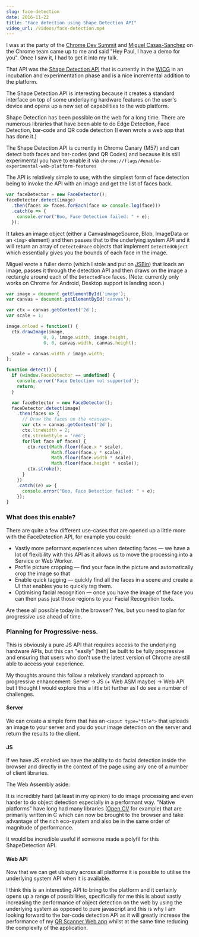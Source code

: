 ```yaml
---
slug: face-detection
date: 2016-11-22
title: "Face detection using Shape Detection API"
video_url: /videos/face-detection.mp4
---
```


I was at the party of the [Chrome Dev
Summit](https://developer.chrome.com/devsummit) and [Miguel Casas-Sanchez](https://twitter.com/yellowdoge) on the
Chrome team came up to me and said "Hey Paul, I have a demo for you".  Once I
saw it, I had to get it into my talk.

That API was the [Shape Detection
API](https://wicg.github.io/shape-detection-api/#introduction) that is currently
in the [WICG](https://github.com/wicg/) in an incubation and experimentation
phase and is a nice incremental addition to the platform.

The Shape Detection API is interesting because it creates a standard interface
on top of some underlaying hardware features on the user's device and opens up a
new set of capabilities to the web platform.

Shape Detection has been possible on the web for a long time. There are numerous
libraries that have been able to do Edge Detection, Face Detection, bar-code
and QR code detection (I even wrote a web app that has done it.)

The Shape Detection API is currently in Chrome Canary (M57) and can detect both
faces and bar-codes (and QR Codes) and because it is still experimental
you have to enable it via `chrome://flags/#enable-experimental-web-platform-features`

The API is relatively simple to use, with the simplest form of face detection
being to invoke the API with an image and get the list of faces back.

```javascript
var faceDetector = new FaceDetector();
faceDetector.detect(image)
  .then(faces => faces.forEach(face => console.log(face)))
  .catch(e => {
    console.error("Boo, Face Detection failed: " + e);
  });
```

It takes an image object (either a CanvasImageSource, Blob, ImageData or an
`<img>` element) and then passes that to the underlying system API and it will
return an array of `DetectedFace` objects that implement `DetectedObject` which
essentially gives you the bounds of each face in the image.

Miguel wrote a fuller demo (which I stole and put on
[JSBin](https://jsbin.com/gegudoc/4/)) that loads an image, passes it through
the detection API and then draws on the image a rectangle around each of
the `DetectedFace` faces. (Note: currently only works on Chrome for Android,
Desktop support is landing soon.)

```javascript
var image = document.getElementById('image');
var canvas = document.getElementById('canvas');

var ctx = canvas.getContext('2d');
var scale = 1;

image.onload = function() {
  ctx.drawImage(image,
              0, 0, image.width, image.height,
              0, 0, canvas.width, canvas.height);

  scale = canvas.width / image.width;
};

function detect() {
  if (window.FaceDetector == undefined) {
    console.error('Face Detection not supported');
    return;
  }

  var faceDetector = new FaceDetector();
  faceDetector.detect(image)
    .then(faces => {
      // Draw the faces on the <canvas>.
      var ctx = canvas.getContext('2d');
      ctx.lineWidth = 2;
      ctx.strokeStyle = 'red';
      for(let face of faces) {
        ctx.rect(Math.floor(face.x * scale),
                 Math.floor(face.y * scale),
                 Math.floor(face.width * scale),
                 Math.floor(face.height * scale));
        ctx.stroke();
      }
    })
    .catch((e) => {
      console.error("Boo, Face Detection failed: " + e);
    });
}
```

### What does this enable?

There are quite a few different use-cases that are opened up a little more
with the FaceDetection API, for example you could:

* Vastly more peformant experiences when detecting faces &mdash; we have a lot
  of flexibility with this API as it allows us to move the processing into a
  Service or Web Worker.
* Profile picture cropping &mdash; find your face in the picture and automatically
  crop the image so that
* Enable quick tagging &mdash; quickly find all the faces in a scene and create
  a UI that enables you to quickly tag them.
* Optimising facial recognition &mdash; once you have the image of the face you
  can then pass just those regions to your Facial Recognition tools.

Are these all possible today in the browser? Yes, but you need to plan for
progressive use ahead of time.

### Planning for Progressive-ness.

This is obviously a pure JS API that requires access to the underlying
hardware APIs, but this can "easily" (heh) be built to be fully progressive and
ensuring that users who don't use the latest version of Chrome are still
able to access your experience.

My thoughts around this follow a relatively standard approach to progressive
enhancement: Server &rarr; JS (+ Web ASM maybe) &rarr; Web API but I thought
I would explore this a little bit further as I do see a number of challenges.

#### Server

We can create a simple form that has an `<input type="file">` that uploads an
image to your server and you do your image detection on the server and
return the results to the client.

#### JS

If we have JS enabled we have the ability to do facial detection inside the
browser and directly in the context of the page using any one of a number of
client libraries.

The Web Assembly aside:

It is incredibly hard (at least in my opinion) to do image processing and even
harder to do object detection especially in a performant way. "Native platforms"
have long had many libraries ([Open
CV](http://docs.opencv.org/2.4/modules/contrib/doc/facerec/facerec_tutorial.html)
for example) that are primarily written in C which can now be brought to the
browser and take advantage of the rich eco-system and also be in the same order
of magnitude of performance.

It would be incredible useful if someone made a polyfil for this ShapeDetection
API.

#### Web API

Now that we can get ubiquity across all platforms it is possible to utilise the
underlying system API when it is available.

I think this is an interesting API to bring to the platform and it certainly
opens up a range of possibilities, specifically for me this is about vastly
increasing the performance of object detection on the web by using the
underlying system as opposed to pure javascript and this is why I am looking
forward to the bar-code detection API as it will greatly increase the performance
of my [QR Scanner Web app](https://qrsnapper.appspot.com/) whilst at the same
time reducing the complexity of the application.
